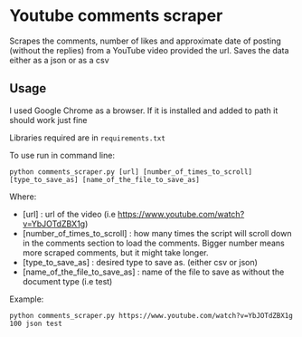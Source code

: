 # Youtube comments scraper

Scrapes the comments, number of likes and approximate date of posting (without the replies) from a YouTube video
provided the url. Saves the data either as a json or as a csv

## Usage 

I used Google Chrome as a browser. If it is installed and added to path it should work just fine 

Libraries required are in ``` requirements.txt ```

To use run in command line: 

```
python comments_scraper.py [url] [number_of_times_to_scroll] [type_to_save_as] [name_of_the_file_to_save_as] 
```
Where:

- [url] : url of the video (i.e https://www.youtube.com/watch?v=YbJOTdZBX1g)
- [number_of_times_to_scroll] : how many times the script will scroll down in the comments section to load the comments. 
Bigger number means more scraped comments, but it might take longer.
- [type_to_save_as] : desired type to save as. (either csv or json)
- [name_of_the_file_to_save_as] : name of the file to save as without the document type (i.e test)

Example:

```
python comments_scraper.py https://www.youtube.com/watch?v=YbJOTdZBX1g 100 json test 
```

